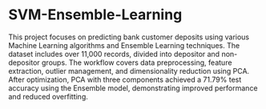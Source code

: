 # SVM-Ensemble-Learning
This project focuses on predicting bank customer deposits using various Machine Learning algorithms and Ensemble Learning techniques. The dataset includes over 11,000 records, divided into depositor and non-depositor groups. The workflow covers data preprocessing, feature extraction, outlier management, and dimensionality reduction using PCA. After optimization, PCA with three components achieved a 71.79% test accuracy using the Ensemble model, demonstrating improved performance and reduced overfitting.
